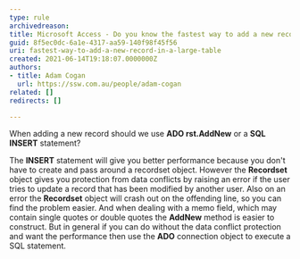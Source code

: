 ```yaml
---
type: rule
archivedreason: 
title: Microsoft Access - Do you know the fastest way to add a new record in a large table?
guid: 8f5ec0dc-6a1e-4317-aa59-140f98f45f56
uri: fastest-way-to-add-a-new-record-in-a-large-table
created: 2021-06-14T19:18:07.0000000Z
authors:
- title: Adam Cogan
  url: https://ssw.com.au/people/adam-cogan
related: []
redirects: []

---
```


When adding a new record should we use **ADO rst.AddNew** or a **SQL INSERT** statement?

<!--endintro-->

The **INSERT** statement will give you better performance because you don't have to create and pass around a recordset object. However the **Recordset** object gives you protection from data conflicts by raising an error if the user tries to update a record that has been modified by another user. Also on an error the **Recordset** object will crash out on the offending line, so you can find the problem easier. And when dealing with a memo field, which may contain single quotes or double quotes the **AddNew** method is easier to construct. But in general if you can do without the data conflict protection and want the performance then use the **ADO** connection object to execute a SQL statement.
